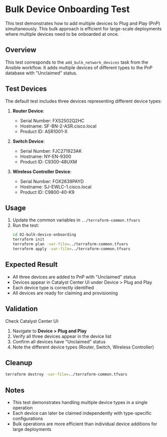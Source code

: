 # Bulk Device Onboarding Test

This test demonstrates how to add multiple devices to Plug and Play (PnP) simultaneously. This bulk approach is efficient for large-scale deployments where multiple devices need to be onboarded at once.

## Overview

This test corresponds to the `add_bulk_network_devices` task from the Ansible workflow. It adds multiple devices of different types to the PnP database with "Unclaimed" status.

## Test Devices

The default test includes three devices representing different device types:

1. **Router Device**:
   - Serial Number: FXS2502Q2HC
   - Hostname: SF-BN-2-ASR.cisco.local
   - Product ID: ASR1001-X

2. **Switch Device**:
   - Serial Number: FJC271923AK
   - Hostname: NY-EN-9300
   - Product ID: C9300-48UXM

3. **Wireless Controller Device**:
   - Serial Number: FOX2639PAYD
   - Hostname: SJ-EWLC-1.cisco.local
   - Product ID: C9800-40-K9

## Usage

1. Update the common variables in `../terraform-common.tfvars`
2. Run the test:
   ```bash
   cd 02-bulk-device-onboarding
   terraform init
   terraform plan -var-file=../terraform-common.tfvars
   terraform apply -var-file=../terraform-common.tfvars
   ```

## Expected Result

- All three devices are added to PnP with "Unclaimed" status
- Devices appear in Catalyst Center UI under Device > Plug and Play
- Each device type is correctly identified
- All devices are ready for claiming and provisioning

## Validation

Check Catalyst Center UI:
1. Navigate to **Device > Plug and Play**
2. Verify all three devices appear in the device list
3. Confirm all devices have "Unclaimed" status
4. Note the different device types (Router, Switch, Wireless Controller)

## Cleanup

```bash
terraform destroy -var-file=../terraform-common.tfvars
```

## Notes

- This test demonstrates handling multiple device types in a single operation
- Each device can later be claimed independently with type-specific configurations
- Bulk operations are more efficient than individual device additions for large deployments